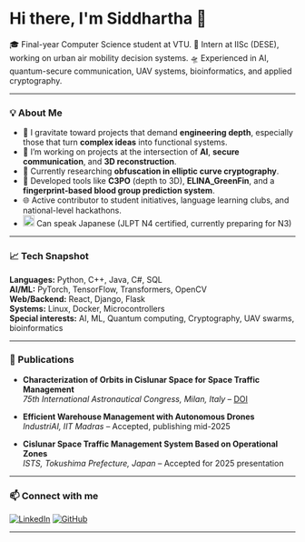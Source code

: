 # Hi there, I'm Siddhartha 👋

🎓 Final-year Computer Science student at VTU.
💼 Intern at IISc (DESE), working on urban air mobility decision systems.
🛸 Experienced in AI, quantum-secure communication, UAV systems, bioinformatics, and applied cryptography.

---

### 💡 About Me

- 🔬 I gravitate toward projects that demand **engineering depth**, especially those that turn **complex ideas** into functional systems.
- 🔭 I’m working on projects at the intersection of **AI**, **secure communication**, and **3D reconstruction**.
- 🔐 Currently researching **obfuscation in elliptic curve cryptography**.
- 🤖 Developed tools like **C3PO** (depth to 3D), **ELINA_GreenFin**, and a **fingerprint-based blood group prediction system**.
- 🌐 Active contributor to student initiatives, language learning clubs, and national-level hackathons.
- <img src="https://cdn.jsdelivr.net/gh/twitter/twemoji@14.0.2/assets/72x72/1f1ef-1f1f5.png" width="20"/> Can speak Japanese (JLPT N4 certified, currently preparing for N3)

---

### 📈 Tech Snapshot

**Languages:** Python, C++, Java, C#, SQL  
**AI/ML:** PyTorch, TensorFlow, Transformers, OpenCV  
**Web/Backend:** React, Django, Flask  
**Systems:** Linux, Docker, Microcontrollers  
**Special interests:** AI, ML, Quantum computing, Cryptography, UAV swarms, bioinformatics

---

### 📄 Publications

- **Characterization of Orbits in Cislunar Space for Space Traffic Management**  
  *75th International Astronautical Congress, Milan, Italy* – [DOI](https://doi.org/10.52202/078368-0113)

- **Efficient Warehouse Management with Autonomous Drones**  
  *IndustriAI, IIT Madras* – Accepted, publishing mid-2025

- **Cislunar Space Traffic Management System Based on Operational Zones**  
  *ISTS, Tokushima Prefecture, Japan* – Accepted for 2025 presentation

---

### 📫 Connect with me

[![LinkedIn](https://img.shields.io/badge/-LinkedIn-blue?style=flat-square&logo=linkedin)](https://linkedin.com/in/siddharthapundit)
[![GitHub](https://img.shields.io/badge/-GitHub-black?style=flat-square&logo=github)](https://github.com/SiddharthaStoic)

---

